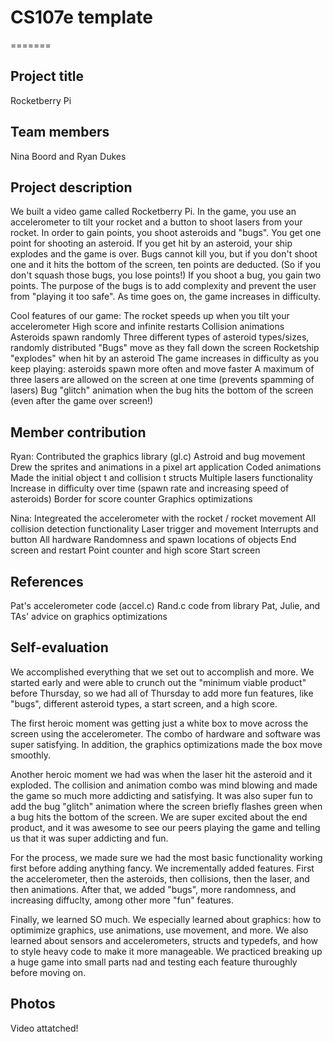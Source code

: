 # CS107e template
=======
## Project title
Rocketberry Pi

## Team members
Nina Boord and Ryan Dukes

## Project description
We built a video game called Rocketberry Pi. In the game, you use an accelerometer to tilt your rocket and a button to shoot lasers
from your rocket. In order to gain points, you shoot asteroids and "bugs". You get one point for shooting an asteroid. If you get hit by 
an asteroid, your ship explodes and the game is over. Bugs cannot kill you, but if you don't shoot one and it hits the bottom of the screen,
ten points are deducted. (So if you don't squash those bugs, you lose points!) If you shoot a bug, you gain two points. The purpose of the
bugs is to add complexity and prevent the user from "playing it too safe". As time goes on, the game increases in difficulty.

Cool features of our game:
The rocket speeds up when you tilt your accelerometer
High score and infinite restarts
Collision animations
Asteroids spawn randomly
Three different types of asteroid types/sizes, randomly distributed
"Bugs" move as they fall down the screen
Rocketship "explodes" when hit by an asteroid
The game increases in difficulty as you keep playing: asteroids spawn more often and move faster
A maximum of three lasers are allowed on the screen at one time (prevents spamming of lasers)
Bug "glitch" animation when the bug hits the bottom of the screen (even after the game over screen!)


## Member contribution
Ryan:
Contributed the graphics library (gl.c)
Astroid and bug movement
Drew the sprites and animations in a pixel art application
Coded animations
Made the initial object t and collision t structs
Multiple lasers functionality
Increase in difficulty over time (spawn rate and increasing speed of asteroids)
Border for score counter
Graphics optimizations

Nina:
Integreated the accelerometer with the rocket / rocket movement
All collision detection functionality
Laser trigger and movement
Interrupts and button
All hardware
Randomness and spawn locations of objects
End screen and restart
Point counter and high score
Start screen

## References
Pat's accelerometer code (accel.c)
Rand.c code from library
Pat, Julie, and TAs' advice on graphics optimizations 

## Self-evaluation

We accomplished everything that we set out to accomplish and more. We started early and were able to crunch out
the "minimum viable product" before Thursday, so we had all of Thursday to add more fun features, like "bugs", different asteroid types,
a start screen, and a high score.

The first heroic moment was getting just a white box to move across the screen using the accelerometer. The combo of hardware and software
was super satisfying. In addition, the graphics optimizations made the box move smoothly.

Another heroic moment we had was when the laser hit the asteroid and it exploded. The collision and animation combo was mind blowing and
made the game so much more addicting and satisfying. It was also super fun to add the bug "glitch" animation where the screen briefly
flashes green when a bug hits the bottom of the screen. We are super excited about the end product, and it was awesome to see our
peers playing the game and telling us that it was super addicting and fun.

For the process, we made sure we had the most basic functionality working first before adding anything fancy. We incrementally added
features. First the accelerometer, then the asteroids, then collisions, then the laser, and then animations. After that, we added "bugs",
more randomness, and increasing diffuclty, among other more "fun" features.

Finally, we learned SO much. We especially learned about graphics: how to optimimize graphics, use animations, use movement, and more.
We also learned about sensors and accelerometers, structs and typedefs, and how to style heavy code to make it more manageable. We practiced
breaking up a huge game into small parts nad and testing each feature thuroughly before moving on.


## Photos
Video attatched!
